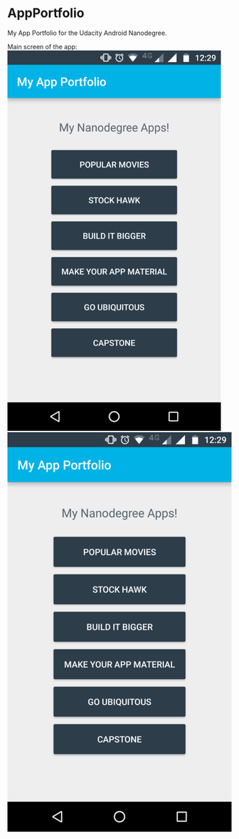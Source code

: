 # AppPortfolio
My App Portfolio for the Udacity Android Nanodegree.

Main screen of the app:
<img src="/MainScreen.png" width="480">
![Main Screen](/MainScreen.png)
